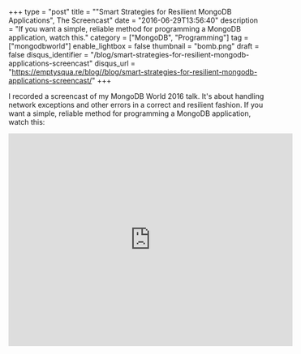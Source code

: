 +++
type = "post"
title = "\"Smart Strategies for Resilient MongoDB Applications\", The Screencast"
date = "2016-06-29T13:56:40"
description = "If you want a simple, reliable method for programming a MongoDB application, watch this."
category = ["MongoDB", "Programming"]
tag = ["mongodbworld"]
enable_lightbox = false
thumbnail = "bomb.png"
draft = false
disqus_identifier = "/blog/smart-strategies-for-resilient-mongodb-applications-screencast"
disqus_url = "https://emptysqua.re/blog//blog/smart-strategies-for-resilient-mongodb-applications-screencast/"
+++

<p>I recorded a screencast of my MongoDB World 2016 talk. It's about handling network exceptions and other errors in a correct and resilient fashion. If you want a simple, reliable method for programming a MongoDB application, watch this:</p>
<iframe width="560" height="420" src="https://www.youtube.com/embed/QKpwx6bQnIM?rel=0" frameborder="0" allowfullscreen></iframe>
